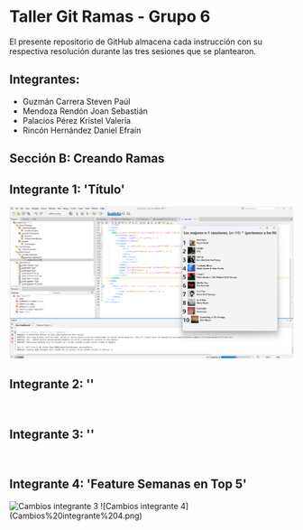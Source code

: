 # Taller Git Ramas - Grupo 6
El presente repositorio de GitHub almacena cada instrucción con su respectiva resolución durante las tres sesiones que se plantearon.

## Integrantes:
- Guzmán Carrera Steven Paúl
- Mendoza Rendón Joan Sebastián
- Palacios Pérez Kristel Valeria
- Rincón Hernández Daniel Efraín

## Sección B: Creando Ramas
## Integrante 1: 'Título'
![Modificación del Título de la ventana main](./assets/integrante_1.png)

## Integrante 2: ''
![]()

## Integrante 3: ''
![]()

## Integrante 4: 'Feature Semanas en Top 5'
<img width="1169" height="841" alt="Cambios integrante 3" src="https://github.com/user-attachments/assets/a9d3a9c7-c7f7-4905-8c26-3fa4b22f7a59" />
![Cambios integrante 4](Cambios%20integrante%204.png)
